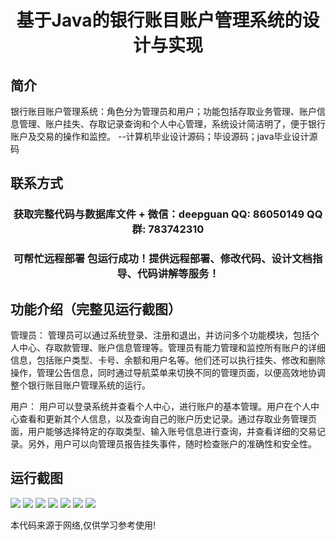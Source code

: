 <p><h1 align="center">基于Java的银行账目账户管理系统的设计与实现</h1></p>

## 简介
银行账目账户管理系统：角色分为管理员和用户；功能包括存取业务管理、账户信息管理、账户挂失、存取记录查询和个人中心管理，系统设计简洁明了，便于银行账户及交易的操作和监控。    --计算机毕业设计源码；毕设源码；java毕业设计源码


## 联系方式
<p><h3 align="center">获取完整代码与数据库文件 + 微信：deepguan QQ: 86050149 QQ群: 783742310</h3></p>
<p><h3 align="center">可帮忙远程部署 包运行成功！提供远程部署、修改代码、设计文档指导、代码讲解等服务！</h3></p>

## 功能介绍（完整见运行截图）
管理员： 管理员可以通过系统登录、注册和退出，并访问多个功能模块，包括个人中心、存取款管理、账户信息管理等。管理员有能力管理和监控所有账户的详细信息，包括账户类型、卡号、余额和用户名等。他们还可以执行挂失、修改和删除操作，管理公告信息，同时通过导航菜单来切换不同的管理页面，以便高效地协调整个银行账目账户管理系统的运行。  
  
用户： 用户可以登录系统并查看个人中心，进行账户的基本管理。用户在个人中心查看和更新其个人信息，以及查询自己的账户历史记录。通过存取业务管理页面，用户能够选择特定的存取类型、输入账号信息进行查询，并查看详细的交易记录。另外，用户可以向管理员报告挂失事件，随时检查账户的准确性和安全性。


## 运行截图
![](https://bs-1329754181.cos.ap-shanghai.myqcloud.com/spring/BankAccountManagementSystemDesignAndImplementation/img/001.jpg)
![](https://bs-1329754181.cos.ap-shanghai.myqcloud.com/spring/BankAccountManagementSystemDesignAndImplementation/img/002.jpg)
![](https://bs-1329754181.cos.ap-shanghai.myqcloud.com/spring/BankAccountManagementSystemDesignAndImplementation/img/003.jpg)
![](https://bs-1329754181.cos.ap-shanghai.myqcloud.com/spring/BankAccountManagementSystemDesignAndImplementation/img/004.jpg)
![](https://bs-1329754181.cos.ap-shanghai.myqcloud.com/spring/BankAccountManagementSystemDesignAndImplementation/img/005.jpg)
![](https://bs-1329754181.cos.ap-shanghai.myqcloud.com/spring/BankAccountManagementSystemDesignAndImplementation/img/006.jpg)
![](https://bs-1329754181.cos.ap-shanghai.myqcloud.com/spring/BankAccountManagementSystemDesignAndImplementation/img/007.jpg)

<p>本代码来源于网络,仅供学习参考使用!</p>
